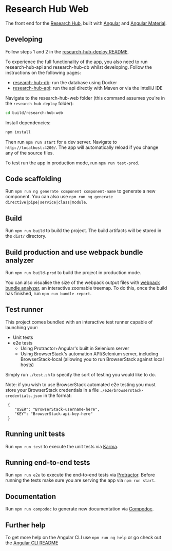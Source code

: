 # Research Hub Web
The front end for the [Research Hub](https://research-hub.auckland.ac.nz/), built with [Angular](https://angular.io/) and [Angular Material](https://material.angular.io/).

## Developing

Follow steps 1 and 2 in the [research-hub-deploy README](https://github.com/UoA-eResearch/research-hub-deploy#research-hub-deploy).

To experience the full functionality of the app, you also need to run research-hub-api and research-hub-db whilst developing. 
Follow the instructions on the following pages:

* [research-hub-db](https://github.com/UoA-eResearch/research-hub-db#research-hub-db): run the database using Docker
* [research-hub-api](https://github.com/UoA-eResearch/research-hub-api#research-hub-api): run the api directly with Maven or via the IntelliJ IDE

Navigate to the research-hub-web folder (this command assumes you're in the `research-hub-deploy` folder):
```bash
cd build/research-hub-web
```

Install dependencies:
```bash
npm install
```

Then run `npm run start` for a dev server. Navigate to `http://localhost:4200/`. The app will automatically reload if you 
change any of the source files.

To test run the app in production mode, run `npm run test-prod`.

## Code scaffolding

Run `npm run ng generate component component-name` to generate a new component. You can also use `npm run ng generate directive|pipe|service|class|module`.

## Build

Run `npm run build` to build the project. The build artifacts will be stored in the `dist/` directory. 

## Build production and use webpack bundle analyzer

Run `npm run build-prod` to build the project in production mode.

You can also visualise the size of the webpack output files with [webpack bundle analyzer](https://www.npmjs.com/package/webpack-bundle-analyzer), 
an interactive zoomable treemap. To do this, once the build has finished, run `npm run bundle-report`.

## Test runner

This project comes bundled with an interactive test runner capable of launching your:
 - Unit tests
 - e2e tests
    - Using Protractor+Angular's built in Selenium server
    - Using BrowserStack's automation API/Selenium server, including BrowserStack-local (allowing you to run BrowserStack against local hosts)

 Simply run `./test.sh` to specify the sort of testing you would like to do.
 
 Note: if you wish to use BrowserStack automated e2e testing you must store your BrowserStack credentials in a file `./e2e/browserstack-credentials.json` in the format:

```
 {
    "USER": "BrowserStack-username-here",
    "KEY": "BrowserStack-api-key-here"
 }
```

## Running unit tests

Run `npm run test` to execute the unit tests via [Karma](https://karma-runner.github.io).

## Running end-to-end tests

Run `npm run e2e` to execute the end-to-end tests via [Protractor](http://www.protractortest.org/).
Before running the tests make sure you are serving the app via `npm run start`.

## Documentation

Run `npm run compodoc` to generate new documentation via [Compodoc](https://compodoc.app/).

## Further help

To get more help on the Angular CLI use `npm run ng help` or go check out the [Angular CLI README](https://github.com/angular/angular-cli/blob/master/README.md)